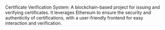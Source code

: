 Certificate Verification System: A blockchain-based project for issuing and verifying certificates. 
It leverages Ethereum to ensure the security and authenticity of certifications, 
with a user-friendly frontend for easy interaction and verification.
